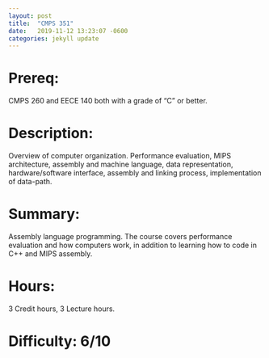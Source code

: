 ```yaml
---
layout: post
title:  "CMPS 351"
date:   2019-11-12 13:23:07 -0600
categories: jekyll update
---
```

# Prereq:  
CMPS 260 and EECE 140 both with a grade of “C” or better.  
  
# Description:  
Overview of computer organization. Performance evaluation, MIPS architecture, assembly and machine language, data representation, hardware/software interface, assembly and linking process, implementation of data-path.  
  
# Summary:  
Assembly language programming.  The course covers performance evaluation and how computers work, in addition to learning how to code in C++ and MIPS assembly.  
  
# Hours:  
3 Credit hours, 3 Lecture hours.  
  
# Difficulty:  6/10  